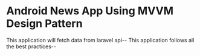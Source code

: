 # Android News App Using MVVM Design Pattern

This application will fetch data from laravel api--
This application follows all the best practices--
